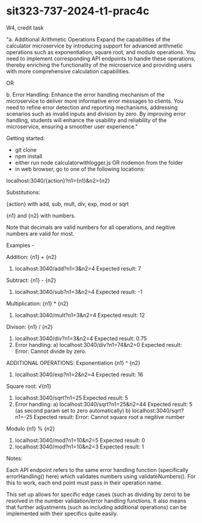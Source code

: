 # sit323-737-2024-t1-prac4c
W4, credit task

"a. Additional Arithmetic Operations
Expand the capabilities of the calculator microservice by introducing support for advanced arithmetic operations such as exponentiation, square root, and modulo operations. You need to implement corresponding API endpoints to handle these operations, thereby enriching the functionality of the microservice and providing users with more comprehensive calculation capabilities.

OR

b. Error Handling:
Enhance the error handling mechanism of the microservice to deliver more informative error messages to clients. You need to refine error detection and reporting mechanisms, addressing scenarios such as invalid inputs and division by zero. By improving error handling, students will enhance the usability and reliability of the microservice, ensuring a smoother user experience."


Getting started:
- git clone <repository>
- npm install 
- either run node calculatorwithlogger.js OR nodemon from the folder 
- in web browser, go to one of the following locations: 

localhost:3040/{action}?n1={n1}&n2={n2}

Substitutions:

{action} with add, sub, mult, div, exp, mod or sqrt

{n1} and {n2} with numbers. 

Note that decimals are valid numbers for all operations, and negitive numbers are valid for most. 

Examples - 

Addition: {n1} + {n2}
1) localhost:3040/add?n1=3&n2=4
Expected result: 7

Subtract: {n1} - {n2}
1) localhost:3040/sub?n1=3&n2=4
Expected result: -1

Multiplication: {n1} * {n2}
1) localhost:3040/mult?n1=3&n2=4
Expected result: 12

Divison: {n1} / {n2}
1) localhost:3040/div?n1=3&n2=4
Expected result: 0.75
2) Error handling:
    a) localhost:3040/div?n1=74&n2=0
    Expected result: Error: Cannot divide by zero. 

ADDITIONAL OPERATIONS: 
Exponentiation {n1} ^ {n2} 
1) localhost:3040/exp?n1=2&n2=4
Expected result: 16

Square root: √{n1} 
1) localhost:3040/sqrt?n1=25
Expected result: 5
2) Error handling:
    a) localhost:3040/sqrt?n1=25&n2=44
    Expected result: 5 (as second param set to zero automatically)
    b) localhost:3040/sqrt?n1=-25
    Expected result: Error: Cannot square root a negitive number

Modulo {n1} % {n2} 
1) localhost:3040/mod?n1=10&n2=5
Expected result: 0
2) localhost:3040/mod?n1=10&n2=3
Expected result: 1


Notes:

Each API endpoint refers to the same error handling function (specifically errorHandling() here) which validates numbers using validateNumbers(). For this to work, each end point must pass in their operation name.

This set up allows for specific edge cases (such as dividing by zero) to be resolved in the number validation/error handling functions. It also means that further adjustments (such as including additional operations) can be implemented with their specifics quite easily. 